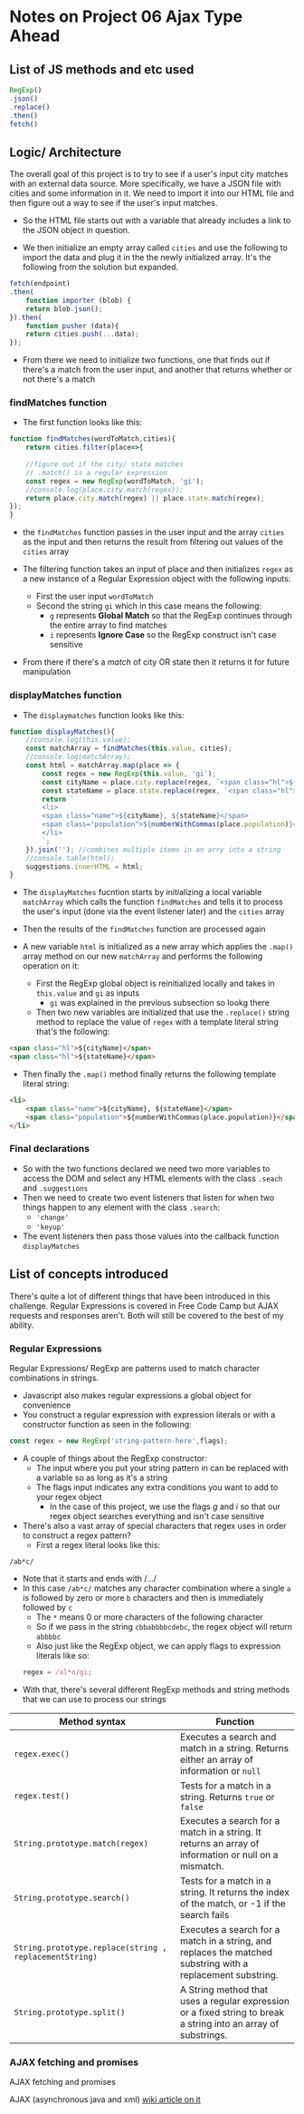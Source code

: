 # Notes on Project 06 Ajax Type Ahead

## List of JS methods and etc used
```javascript
RegExp()
.json()
.replace()
.then()
fetch()
```

## Logic/ Architecture

The overall goal of this project is to try to see if a user's input city matches with an external data source. More specifically, we have a JSON file with cities and some information in it. We need to import it into our HTML file and then figure out a way to see if the user's input matches.

- So the HTML file starts out with a variable that already includes a link to the JSON object in question.

- We then initialize an empty array called `cities` and use the following to import the data and plug it in the the newly initialized array. It's the following from the solution but expanded.
```javascript
fetch(endpoint)
.then(
    function importer (blob) {
    return blob.json();
}).then(
    function pusher (data){
    return cities.push(...data);
});
```
- From there we need to initialize two functions, one that finds out if there's a match from the user input, and another that returns whether or not there's a match

### findMatches function

- The first function looks like this:
```javascript
function findMatches(wordToMatch,cities){
    return cities.filter(place=>{
    
    //figure out if the city/ state matches
    // .match() is a regular expression
    const regex = new RegExp(wordToMatch, 'gi');
    //console.log(place.city.match(regex));
    return place.city.match(regex) || place.state.match(regex);
});
}
```
- the  `findMatches` function passes in the user input and the array `cities` as the input and then returns the result from filtering out values of the `cities` array

- The filtering function takes an input of place and then initializes `regex` as a new instance of a Regular Expression object with the following inputs:
    - First the user input `wordToMatch`
    - Second the string `gi` which in this case means the following:
        - `g` represents **Global Match** so that the RegExp continues through the entire array to find matches
        - `i` represents **Ignore Case** so the RegExp construct isn't case sensitive
- From there if there's a *match* of city OR state then it returns it for future manipulation

### displayMatches function

- The `displaymatches` function looks like this:
```javascript
function displayMatches(){
    //console.log(this.value);
    const matchArray = findMatches(this.value, cities);
    //console.log(matchArray);
    const html = matchArray.map(place => {
        const regex = new RegExp(this.value, 'gi');
        const cityName = place.city.replace(regex, `<span class="hl">${this.value}</span>`);
        const stateName = place.state.replace(regex, `<span class="hl">${this.value}</span>`);
        return `
        <li>
        <span class="name">${cityName}, ${stateName}</span>
        <span class="population">${numberWithCommas(place.population)}</span>
        </li>
        `;
    }).join(''); //combines multiple items in an arry into a string
    //console.table(html);
    suggestions.innerHTML = html;
}
```

- The `displayMatches` fucntion starts by initializing a local variable `matchArray` which calls the function `findMatches` and tells it to process the user's input (done via the event listener later) and the `cities` array

- Then the results of the `findMatches` function are processed again

- A new variable `html` is initialized as a new array which applies the `.map()` array method on our new `matchArray` and performs the following operation on it:
    - First the RegExp global object is reinitialized locally and takes in `this.value` and `gi` as inputs
        - `gi` was explained in the previous subsection so lookg there
    - Then two new variables are initialized that use the `.replace()` string method to replace the value of `regex` with a template literal string that's the following:
```html
<span class="hl">${cityName}</span>
<span class="hl">${stateName}</span>
 ```
 - Then finally the `.map()` method finally returns the following template literal string:
```html
<li>
    <span class="name">${cityName}, ${stateName}</span>
    <span class="population">${numberWithCommas(place.population)}</span>
</li>
```

### Final declarations

- So with the two functions declared we need two more variables to access the DOM and select any HTML elements with the class `.seach` and `.suggestions`
- Then we need to create two event listeners that listen for when two things happen to any element with the class `.search`:
    - `'change'`
    - `'keyup'`
- The event listeners then pass those values into the callback function `displayMatches`

## List of concepts introduced

There's quite a lot of different things that have been introduced in this challenge. Regular Expressions is covered in Free Code Camp but AJAX requests and responses aren't. Both will still be covered to the best of my ability.

### Regular Expressions

Regular Expressions/ RegExp are patterns used to match character combinations in strings. 

- Javascript also makes regular expressions a global object for convenience
- You construct a regular expression with expression literals or with a constructor function as seen in the following:
```javascript
const regex = new RegExp('string-pattern-here',flags);
```
- A couple of things about the RegExp constructor:
    - The input where you put your string pattern in can be replaced with a variable so as long as it's a string
    - The flags input indicates any extra conditions you want to add to your regex object
        - In the case of this project, we use the flags *g* and *i* so that our regex object searches everything and isn't case sensitive
- There's also a vast array of special characters that regex uses in order to construct a regex pattern?
    - First a regex literal looks like this:
```regex
/ab*c/
```
- Note that it starts and ends with /.../
- In this case `/ab*c/` matches any character combination where a single `a` is followed by zero or more `b` characters and then is immediately followed by `c`
    - The `*` means 0 or more characters of the following character
    - So if we pass in the string `cbbabbbbcdebc`, the regex object will return `abbbbc` 
    - Also just like the RegExp object, we can apply flags to expression literals like so:
    ```javascript
    regex = /al*o/gi;
    ```
- With that, there's several different RegExp methods and string methods that we can use to process our strings

Method syntax | Function
--------------|---------
`regex.exec()` | Executes a search and match in a string. Returns either an array of information or `null`
`regex.test()` | Tests for a match in a string. Returns `true` or `false`
`String.prototype.match(regex)` | Executes a search for a match in a string. It returns an array of information or null on a mismatch.
`String.prototype.search()` | Tests for a match in a string. It returns the index of the match, or -1 if the search fails
`String.prototype.replace(string , replacementString)` | Executes a search for a match in a string, and replaces the matched substring with a replacement substring.
`String.prototype.split()` | A String method that uses a regular expression or a fixed string to break a string into an array of substrings.

### AJAX fetching and promises

AJAX fetching and promises

AJAX (asynchronous java and xml) [wiki article on it](https://en.wikipedia.org/wiki/Ajax_(programming))

